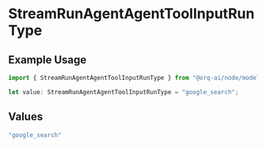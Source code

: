 # StreamRunAgentAgentToolInputRunType

## Example Usage

```typescript
import { StreamRunAgentAgentToolInputRunType } from "@orq-ai/node/models/operations";

let value: StreamRunAgentAgentToolInputRunType = "google_search";
```

## Values

```typescript
"google_search"
```